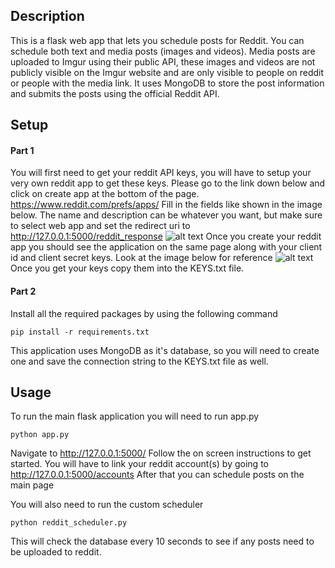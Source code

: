 ## Description
This is a flask web app that lets you schedule posts for Reddit. You can schedule both text and media posts (images and videos). Media posts are uploaded to Imgur using their public API, these images and videos are not publicly visible on the Imgur website and are only visible to people on reddit or people with the media link. It uses MongoDB to store the post information and submits the posts using the official Reddit API. 

## Setup
#### Part 1
You will first need to get your reddit API keys, you will have to setup your very own reddit app to get these keys. Please go to the link down below and click on create app at the bottom of the page.
https://www.reddit.com/prefs/apps/
Fill in the fields like shown in the image below. The name and description can be whatever you want, but make sure to select web app and set the redirect uri to http://127.0.0.1:5000/reddit_response
![alt text](https://i.ibb.co/qYKvfCt/make-app.png)
Once you create your reddit app you should see the application on the same page along with your client id and client secret keys. Look at the image below for reference
![alt text](https://i.ibb.co/9g2ryDz/key-location.png)
Once you get your keys copy them into the KEYS.txt file.
#### Part 2
Install all the required packages by using the following command
```
pip install -r requirements.txt
```
This application uses MongoDB as it's database, so you will need to create one and save the connection string to the KEYS.txt file as well.

## Usage
To run the main flask application you will need to run app.py
```
python app.py
```
Navigate to http://127.0.0.1:5000/ Follow the on screen instructions to get started. You will have to link your reddit account(s) by going to http://127.0.0.1:5000/accounts After that you can schedule posts on the main page

You will also need to run the custom scheduler
```
python reddit_scheduler.py
```
This will check the database every 10 seconds to see if any posts need to be uploaded to reddit.

